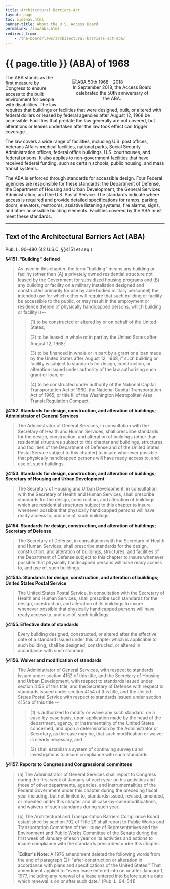 ```yaml
---
title: Architectural Barriers Act
layout: page
toc: sidenav.html
banner-title: About the U.S. Access Board
permalink: /law/aba.html
redirect_from:
    - /the-board/laws/architectural-barriers-act-aba/
---
```


# {{ page.title }} (ABA) of 1968

<figure style="width:50%; float:right">
  <img src="{{ site.baseurl }}/images/aba50.png" alt="ABA 50th 1968 - 2018" class="img-center">
  <figcaption style="text-align:center">
    In September 2018, the Access Board celebrated the 50th anniversary of the ABA.
  </figcaption>
</figure>

The ABA stands as the first measure by Congress to ensure access to the built environment for people with disabilities. The law requires that buildings or facilities that were designed, built, or altered with federal dollars or leased by federal agencies after August 12, 1968 be accessible. Facilities that predate the law generally are not covered, but alterations or leases undertaken after the law took effect can trigger coverage.

The law covers a wide range of facilities, including U.S. post offices, Veterans Affairs medical facilities, national parks, Social Security Administration offices, federal office buildings, U.S. courthouses, and federal prisons. It also applies to non-government facilities that have received federal funding, such as certain schools, public housing, and mass transit systems.

The ABA is enforced through standards for accessible design. Four Federal agencies are responsible for these standards: the Department of Defense, the Department of Housing and Urban Development, the General Services Administration, and the U.S. Postal Service. The standards indicate where access is required and provide detailed specifications for ramps, parking, doors, elevators, restrooms, assistive listening systems, fire alarms, signs, and other accessible building elements. Facilities covered by the ABA must meet these standards.

* * *

## Text of the Architectural Barriers Act (ABA) 

Pub. L. 90–480 (42 U.S.C. §§4151 et seq.) 

**§4151. "Building" defined**

> As used in this chapter, the term "building" means any building or facility (other than (A) a privately owned residential structure not leased by the Government for subsidized housing programs and (B) any building or facility on a military installation designed and constructed primarily for use by able bodied military personnel) the intended use for which either will require that such building or facility be accessible to the public, or may result in the employment or residence therein of physically handicapped persons, which building or facility is--
> 
> > (1) to be constructed or altered by or on behalf of the United States;
> > 
> > (2) to be leased in whole or in part by the United States after August 12, 1968;<sup>1</sup>
> > 
> > (3) to be financed in whole or in part by a grant or a loan made by the United States after August 12, 1968, if such building or facility is subject to standards for design, construction, or alteration issued under authority of the law authorizing such grant or loan; or
> > 
> > (4) to be constructed under authority of the National Capital Transportation Act of 1960, the National Capital Transportation Act of 1965, or title III of the Washington Metropolitan Area Transit Regulation Compact.

**§4152. Standards for design, construction, and alteration of buildings; Administrator of General Services**

> The Administrator of General Services, in consultation with the Secretary of Health and Human Services, shall prescribe standards for the design, construction, and alteration of buildings (other than residential structures subject to this chapter and buildings, structures, and facilities of the Department of Defense and of the United States Postal Service subject to this chapter) to insure whenever possible that physically handicapped persons will have ready access to, and use of, such buildings.

**§4153. Standards for design, construction, and alteration of buildings; Secretary of Housing and Urban Development**

> The Secretary of Housing and Urban Development, in consultation with the Secretary of Health and Human Services, shall prescribe standards for the design, construction, and alteration of buildings which are residential structures subject to this chapter to insure whenever possible that physically handicapped persons will have ready access to, and use of, such buildings.

**§4154. Standards for design, construction, and alteration of buildings; Secretary of Defense**

> The Secretary of Defense, in consultation with the Secretary of Health and Human Services, shall prescribe standards for the design, construction, and alteration of buildings, structures, and facilities of the Department of Defense subject to this chapter to insure whenever possible that physically handicapped persons will have ready access to, and use of, such buildings.

**§4154a. Standards for design, construction, and alteration of buildings; United States Postal Service**

> The United States Postal Service, in consultation with the Secretary of Health and Human Services, shall prescribe such standards for the design, construction, and alteration of its buildings to insure whenever possible that physically handicapped persons will have ready access to, and use of, such buildings.

**§4155. Effective date of standards**

> Every building designed, constructed, or altered after the effective date of a standard issued under this chapter which is applicable to such building, shall be designed, constructed, or altered in accordance with such standard.

**§4156. Waiver and modification of standards**

> The Administrator of General Services, with respect to standards issued under section 4152 of this title, and the Secretary of Housing and Urban Development, with respect to standards issued under section 4153 of this title, and the Secretary of Defense with respect to standards issued under section 4154 of this title, and the United States Postal Service with respect to standards issued under section 4154a of this title --
> 
> > (1) is authorized to modify or waive any such standard, on a case-by-case basis, upon application made by the head of the department, agency, or instrumentality of the United States concerned, and upon a determination by the Administrator or Secretary, as the case may be, that such modification or waiver is clearly necessary, and
> > 
> > (2) shall establish a system of continuing surveys and investigations to insure compliance with such standards.

**§4157. Reports to Congress and Congressional committees**

> (a) The Administrator of General Services shall report to Congress during the first week of January of each year on his activities and those of other departments, agencies, and instrumentalities of the Federal Government under this chapter during the preceding fiscal year including, but not limited to, standards issued, revised, amended, or repealed under this chapter and all case-by-case modifications, and waivers of such standards during such year.
> 
> (b) The Architectural and Transportation Barriers Compliance Board established by section 792 of Title 29 shall report to Public Works and Transportation Committee of the House of Representatives and the Environment and Public Works Committee of the Senate during the first week of January of each year on its activities and actions to insure compliance with the standards prescribed under this chapter.
> 
> <sup>1</sup>**Editor's Note:** A 1976 amendment deleted the following words from the end of paragraph (2): "after construction or alteration in accordance with plans and specifications of the United States." That amendment applied to "every lease entered into on or after January 1, 1977, including any renewal of a lease entered into before such a date which renewal is on or after such date." (Pub. L. 94-541)
